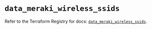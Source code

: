 # `data_meraki_wireless_ssids`

Refer to the Terraform Registry for docs: [`data_meraki_wireless_ssids`](https://registry.terraform.io/providers/ciscodevnet/meraki/1.7.1/docs/data-sources/wireless_ssids).
